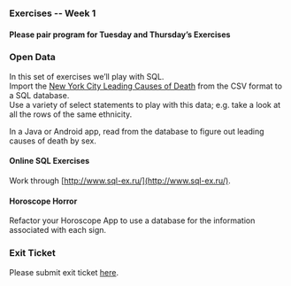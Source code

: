 ### Exercises -- Week 1  

#### Please pair program for Tuesday and Thursday’s Exercises

### Open Data  
In this set of exercises we’ll play with SQL.  
Import the [New York City Leading Causes of Death](http://www.google.com/url?q=http%3A%2F%2Fcatalog.data.gov%2Fdataset%2Fnew-york-city-leading-causes-of-death-ce97f&sa=D&sntz=1&usg=AFQjCNE4ty7Kxw0fGDwX7UG7p4E-9P-bmg) from the CSV format to a SQL database.  
Use a variety of select statements to play with this data; e.g. take a look at all the rows of the same ethnicity.  
  
In a Java or Android app, read from the database to figure out leading causes of death by sex.  

#### Online SQL Exercises  
Work through [http://www.sql-ex.ru/](http://www.sql-ex.ru/).  

#### Horoscope Horror  
Refactor your Horoscope App to use a database for the information associated with each sign.  

### Exit Ticket  
Please submit exit ticket [here](http://goo.gl/forms/ZTce71rCzI).  

